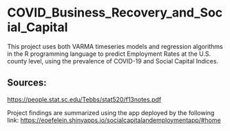 # COVID_Business_Recovery_and_Social_Capital
This project uses both VARMA timeseries models and regression algorithms in the R programming language to predict Employment Rates at the U.S. county level, using the prevalence of COVID-19 and Social Capital Indices.

## Sources:
https://people.stat.sc.edu/Tebbs/stat520/f13notes.pdf

Project findings are summarized using the app deployed by the following link:
https://eoefelein.shinyapps.io/socialcapitalandemploymentapp/#home
